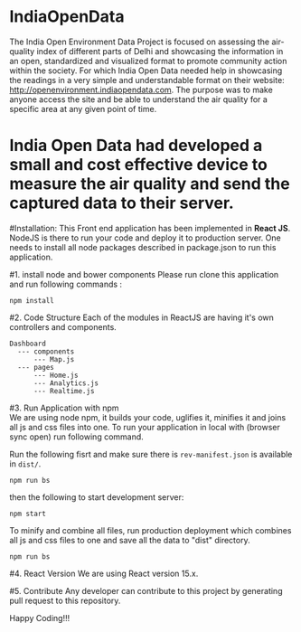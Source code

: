 # IndiaOpenData
The India Open Environment Data Project is focused on assessing the air-quality index of different parts of Delhi and showcasing the information in an open, standardized and visualized format to promote community action within the society. For which India Open Data needed help in showcasing the readings in a very simple and understandable format on their website:
http://openenvironment.indiaopendata.com.
 The purpose was to make anyone access the site and be able to understand the air quality for a specific area at any given point of time.
# India Open Data had developed a small and cost effective device to measure the air quality and send the captured data to their server.
#Installation:
This Front end application has been implemented in **React JS**. NodeJS is there to run your code and deploy it to production server. One needs to install all node packages described in package.json to run this application.

#1. install node and bower components 
Please run clone this application and run following commands : 
```
npm install
```

#2. Code Structure 
Each of the modules in ReactJS are having it's own controllers and components.

```
Dashboard
  --- components
  	  --- Map.js
  --- pages
	  --- Home.js
	  --- Analytics.js
	  --- Realtime.js
``` 

#3. Run Application with npm  
We are using node npm, it builds your code, uglifies it, minifies it and joins all js and css files into one.
To run your application in local with (browser sync open) run following command.

Run the following fisrt and make sure there is `rev-manifest.json` is available in `dist/`.
```
npm run bs
```

then the following to start development server:

```
npm start
```

To minify and combine all files, run production deployment which combines all js and css files to one and save all the data to "dist" directory.

```
npm run bs
```

#4. React Version 
We are using React version 15.x.


#5. Contribute 
Any developer can contribute to this project by generating pull request to this repository.

Happy Coding!!!

